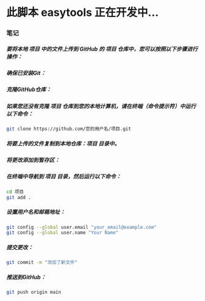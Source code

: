 # 此脚本 easytools 正在开发中...

### 笔记
##### 要将本地 项目 中的文件上传到 GitHub 的 项目 仓库中，您可以按照以下步骤进行操作：

##### 确保已安装Git：
##### 克隆GitHub仓库：

##### 如果您还没有克隆 项目 仓库到您的本地计算机，请在终端（命令提示符）中运行以下命令：

```bash
git clone https://github.com/您的用户名/项目.git
```

##### 将要上传的文件复制到本地仓库：项目 目录中。

##### 将更改添加到暂存区：

##### 在终端中导航到 项目 目录，然后运行以下命令：

```bash
cd 项目
git add .
```

##### 设置用户名和邮箱地址：
```bash
git config --global user.email "your_email@example.com"
git config --global user.name "Your Name"
```



##### 提交更改：
```bash
git commit -m "添加了新文件"
```

##### 推送到GitHub：
```bash
git push origin main
```
